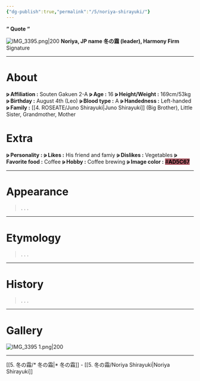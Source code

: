 ```yaml
---
{"dg-publish":true,"permalink":"/5/noriya-shirayuki/"}
---
```



**“ Quote “**

![IMG_3395.png|200](/img/user/%E2%80%94%E2%80%94%E2%80%94%E2%80%94%E2%80%94%E2%80%94%E2%80%94%E2%80%94%E2%80%94/IMG_3395.png)
**Noriya, JP name
冬の霜 (leader), Harmony Firm**
Signature

***

# About

**⪩ Affiliation :** Souten Gakuen 2-A
**⪩ Age :** 16
**⪩ Height/Weight :** 169cm/53kg
**⪩ Birthday :** August 4th (Leo)
**⪩ Blood type :** A
**⪩ Handedness :** Left-handed
**⪩ Family :** [[4. ROSEATE/Juno Shirayuki\|Juno Shirayuki]] (Big Brother), Little Sister, Grandmother, Mother

# Extra

**⪩ Personality :** 
**⪩ Likes :** His friend and famiy
**⪩ Dislikes :** Vegetables
**⪩ Favorite food :** Coffee
**⪩ Hobby :** Coffee brewing
**⪩ Image color :** <mark style="background: #AD5C67;">#**AD5C67**</mark>

***

# Appearance

> .
> .
> .

****

# Etymology

> .
> .
> .

****

# History

> .
> .
> .

****

# Gallery

![IMG_3395 1.png|200](/img/user/%E2%80%94%E2%80%94%E2%80%94%E2%80%94%E2%80%94%E2%80%94%E2%80%94%E2%80%94%E2%80%94/IMG_3395%201.png)

***

[[5. 冬の霜/* 冬の霜\|* 冬の霜]] - [[5. 冬の霜/Noriya Shirayuki\|Noriya Shirayuki]]